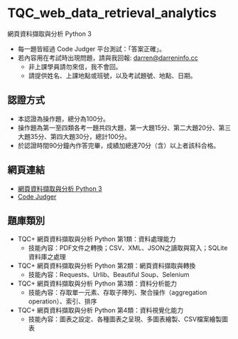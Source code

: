 # TQC_web_data_retrieval_analytics
網頁資料擷取與分析 Python 3
- 每一題皆經過 Code Judger 平台測試：「答案正確」。
- 若內容用在考試時出現問題，請與我回報: darren@darreninfo.cc
  - 非上課學員請勿來信，我不會回。
  - 請提供姓名、上課地點或班號，以及考試題號、地點、日期。

## 認證方式
- 本認證為操作題，總分為100分。
- 操作題為第一至四類各考一題共四大題，第一大題15分、第二大題20分、第三大題35分、第四大題30分，總計100分。
- 於認證時間90分鐘內作答完畢，成績加總達70分（含）以上者該科合格。

## 網頁連結
- [網頁資料擷取與分析 Python 3](https://www.tqcplus.org.tw/CertificateDetail.aspx?CODE=OvEavCOSmvQ=)
- [Code Judger](https://www.codejudger.com/)

## 題庫類別
- TQC+ 網頁資料擷取與分析 Python 第1類：資料處理能力
  - 技能內容：PDF文件之轉換；CSV、XML、JSON之讀取與寫入；SQLite資料庫之處理
- TQC+ 網頁資料擷取與分析 Python 第2類：網頁資料擷取與轉換
  - 技能內容：Requests、Urlib、Beautiful Soup、Selenium
- TQC+ 網頁資料擷取與分析 Python 第3類：資料分析能力
  - 技能內容：存取單一元素、存取子陣列、聚合操作（aggregation operation）、索引、排序
- TQC+ 網頁資料擷取與分析 Python 第4類：資料視覺化能力
  - 技能內容：圖表之設定、各種圖表之呈現、多圖表繪製、CSV檔案繪製圖表